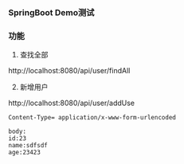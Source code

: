 ### SpringBoot Demo测试
### 功能
1.  查找全部

http://localhost:8080/api/user/findAll

2. 新增用户

http://localhost:8080/api/user/addUse
```
Content-Type= application/x-www-form-urlencoded

body: 
id:23
name:sdfsdf
age:23423
```


